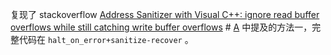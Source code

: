 复现了 stackoverflow [Address Sanitizer with Visual C++: ignore read buffer overflows while still catching write buffer overflows](https://stackoverflow.com/questions/69719273/address-sanitizer-with-visual-c-ignore-read-buffer-overflows-while-still-catc) # [A](https://stackoverflow.com/a/69721555) 中提及的方法一，完整代码在 `halt_on_error+sanitize-recover` 。

